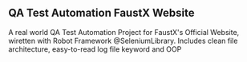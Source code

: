 ﻿## QA Test Automation FaustX Website
 
 <p>A real world QA Test Automation Project for FaustX's Official Website, wiretten with Robot Framework @SeleniumLibrary. Includes clean file architecture, easy-to-read log file keyword and OOP</p>
